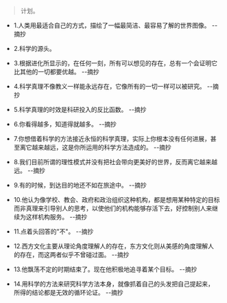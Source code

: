 >计划。

- 1.人类用最适合自己的方式，描绘了一幅最简洁、最容易了解的世界图像。 --摘抄

- 2.科学的源头。

- 3.根据进化所显示的，在任何一刻，所有可以想见的存在，总有一个会证明它比其他的一切都要优越。 --摘抄

- 4.科学真理不像教义一样能永远存在，它像所有的一切一样可以被研究。 --摘抄

- 5.科学真理的时效是科研投入的反比函数。 --摘抄

- 6.你看得越多，知道得就越多。 --摘抄

- 7.你想借着科学的方法接近永恒的科学真理，实际上你根本没有任何进展，甚至离它越来越远，这是你所运用的科学方法造成的。 --摘抄

- 8.我们目前所谓的理性模式并没有把社会带向更美好的世界，反而离它越来越远。 --摘抄

- 9.有的时候，到达目的地还不如在旅途中。 --摘抄

- 10.他认为像学校、教会、政府和政治组织这种机构，都是想用某种特定的目标而非真理来引导别人的思考，以使他们的机构能够存活下去，好控制别人来继续为这样机构服务。 --摘抄

- 11.点着头回答的"不"。 --摘抄

- 12.西方文化主要从理论角度理解人的存在，东方文化则从美感的角度理解人的存在，而这两者似乎不曾碰过面。 --摘抄

- 13.他飘荡不定的时期结束了。现在他积极地追寻着某个目标。 --摘抄

- 14.用科学的方法来研究科学方法本身，就像抓着自己的头发把自己提起来，所得的结论都是无效的循环论证。 --摘抄
